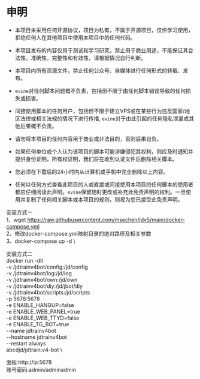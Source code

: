 # 申明

- 本项目未采用任何开源协议，项目为私有，不属于开源项目，仅供学习使用，拒绝任何人在其他项目中使用本项目中的任何代码。

- 本项目发布的内容仅用于测试和学习研究，禁止用于商业用途，不能保证其合法性，准确性，完整性和有效性，请根据情况自行判断。

- 本项目内所有资源文件，禁止任何公众号、自媒体进行任何形式的转载、发布。

- `evine`对任何脚本问题概不负责，包括但不限于由任何脚本错误导致的任何损失或损害。

- 间接使用脚本的任何用户，包括但不限于建立VPS或在某些行为违反国家/地区法律或相关法规的情况下进行传播, `evine`对于由此引起的任何隐私泄漏或其他后果概不负责。

- 请勿将本项目的任何内容用于商业或非法目的，否则后果自负。

- 如果任何单位或个人认为该项目的脚本可能涉嫌侵犯其权利，则应及时通知并提供身份证明，所有权证明，我们将在收到认证文件后删除相关脚本。

- 您必须在下载后的24小时内从计算机或手机中完全删除以上内容。

- 任何以任何方式查看此项目的人或直接或间接使用本项目的任何脚本的使用者都应仔细阅读此声明。`evine`保留随时更改或补充此免责声明的权利。一旦使用并复制了任何相关脚本或本项目的规则，则视为您已接受此免责声明。


安装方式一 \
1、wget https://raw.githubusercontent.com/msechen/jdv5/main/docker-compose.yml \
2、修改docker-compose.yml映射目录的绝对路径及相关参数 \
3、docker-compose up -d \

安装方式二 \
 docker run -dit \
  -v /jdtrainv4bot/config:/jd/config \
  -v /jdtrainv4bot/log:/jd/log \
  -v /jdtrainv4bot/own:/jd/own \
  -v /jdtrainv4bot/diy:/jd/jbot/diy \
  -v /jdtrainv4bot/scripts:/jd/scripts \
	-p 5678:5678 \
  -e ENABLE_HANGUP=false \
  -e ENABLE_WEB_PANEL=true \
  -e ENABLE_WEB_TTYD=false \
  -e ENABLE_TG_BOT=true \
	--name jdtrainv4bot \
	--hostname jdtrainv4bot \
	--restart always \
	abcdjd/jdtrain:v4-bot \
  
  面板:http://ip:5678 \
  账号密码:admin/adminadmin  
